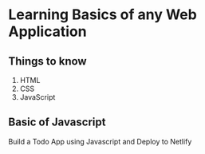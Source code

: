 # Learning Basics of any Web Application

## Things to know

1. HTML
1. CSS
1. JavaScript

## Basic of Javascript

Build a Todo App using Javascript and Deploy to Netlify
